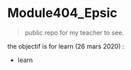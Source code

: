 # Module404_Epsic

> public repo for my teacher to see.

the objectif is for learn (26 mars 2020) : 
* learn
